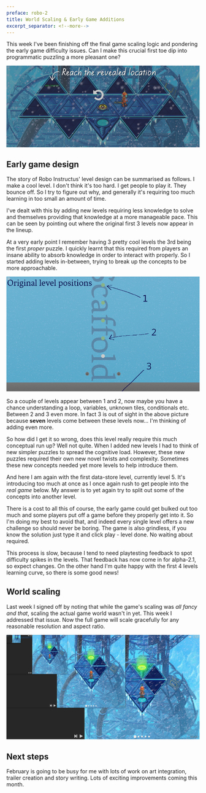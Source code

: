 ```yaml
---
preface: robo-2
title: World Scaling & Early Game Additions
excerpt_separator: <!--more-->
---
```

This week I've been finishing off the final game scaling logic and pondering the early game difficulty issues. Can I make this crucial first toe dip into programmatic puzzling a more pleasant one?

![](/assets/2019-02-01/top.jpg "This level is causing people to have hurty heads")

<!--more-->
## Early game design
The story of Robo Instructus' level design can be summarised as follows. I make a cool level. I don't think it's too hard. I get people to play it. They bounce off. So I try to figure out why, and generally it's requiring too much learning in too small an amount of time.

I've dealt with this by adding new levels requiring less knowledge to solve and themselves providing that knowledge at a more manageable pace. This can be seen by pointing out where the original first 3 levels now appear in the lineup.

At a very early point I remember having 3 pretty cool levels the 3rd being the first _proper_ puzzle. I quickly learnt that this required from players an insane ability to absorb knowledge in order to interact with properly. So I started adding levels in-between, trying to break up the concepts to be more approachable.

![](/assets/2019-02-01/orig-level-positions.jpg "Those original first levels, where are they now?")

So a couple of levels appear between 1 and 2, now maybe you have a chance understanding a loop, variables, unknown tiles, conditionals etc. Between 2 and 3 even more. In fact 3 is out of sight in the above picture because **seven** levels come between these levels now... I'm thinking of adding even more.

So how did I get it so wrong, does this level really require this much conceptual run up? Well not quite. When I added new levels I had to think of new simpler puzzles to spread the cognitive load. However, these new puzzles required their own new novel twists and complexity. Sometimes these new concepts needed yet more levels to help introduce them.

And here I am again with the first data-store level, currently level 5. It's introducing too much at once as I once again rush to get people into the _real game_ below. My answer is to yet again try to split out some of the concepts into another level.

There is a cost to all this of course, the early game could get bulked out too much and some players put off a game before they properly get into it. So I'm doing my best to avoid that, and indeed every single level offers a new challenge so should never be boring. The game is also grindless, if you know the solution just type it and click play - level done. No waiting about required.

This process is slow, because I tend to need playtesting feedback to spot difficulty spikes in the levels. That feedback has now come in for alpha-2.1, so expect changes. On the other hand I'm quite happy with the first 4 levels learning curve, so there is some good news!

## World scaling
Last week I signed off by noting that while the game's scaling was _all fancy and that_, scaling the actual game world wasn't in yet. This week I addressed that issue. Now the full game will scale gracefully for any reasonable resolution and aspect ratio.

![](/assets/2019-02-01/4ri.jpg "Different resolution sizes all equal in scaling")

## Next steps
February is going to be busy for me with lots of work on art integration, trailer creation and story writing. Lots of exciting improvements coming this month.
